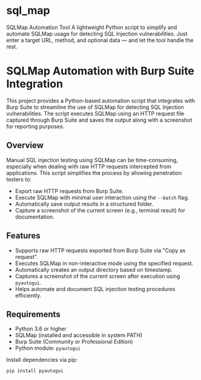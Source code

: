 # sql_map
SQLMap Automation Tool A lightweight Python script to simplify and automate SQLMap usage for detecting SQL Injection vulnerabilities. Just enter a target URL, method, and optional data — and let the tool handle the rest.
# SQLMap Automation with Burp Suite Integration

This project provides a Python-based automation script that integrates with Burp Suite to streamline the use of SQLMap for detecting SQL Injection vulnerabilities. The script executes SQLMap using an HTTP request file captured through Burp Suite and saves the output along with a screenshot for reporting purposes.

## Overview

Manual SQL injection testing using SQLMap can be time-consuming, especially when dealing with raw HTTP requests intercepted from applications. This script simplifies the process by allowing penetration testers to:

- Export raw HTTP requests from Burp Suite.
- Execute SQLMap with minimal user interaction using the `--batch` flag.
- Automatically save output results in a structured folder.
- Capture a screenshot of the current screen (e.g., terminal result) for documentation.

## Features

- Supports raw HTTP requests exported from Burp Suite via "Copy as request".
- Executes SQLMap in non-interactive mode using the specified request.
- Automatically creates an output directory based on timestamp.
- Captures a screenshot of the current screen after execution using `pyautogui`.
- Helps automate and document SQL injection testing procedures efficiently.

## Requirements

- Python 3.6 or higher
- SQLMap (installed and accessible in system PATH)
- Burp Suite (Community or Professional Edition)
- Python module: `pyautogui`

Install dependencies via pip:

```bash
pip install pyautogui
